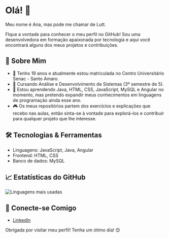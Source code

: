 # Olá! 👋
Meu nome é Ana, mas pode me chamar de Lutt.

FIque a vontade para conhecer o meu perfil no GitHub! Sou uma desenvolvedora em formação apaixonada por tecnologia e aqui você encontrará alguns dos meus projetos e contribuições.

## 🚀 Sobre Mim
- 🔭 Tenho 19 anos e atualmente estou matriculada no Centro Universitário Senac - Santo Amaro.
- 🌱 Cursando Análise e Desenvolvimento de Sistemas (3º semestre de 5).
- 💬 Estou aprendendo Java, HTML, CSS, JavaScript, MySQL e Angular no momento, mas pretendo expandir meus conhecimentos em linguagens de programação ainda esse ano.
- 🎮 Os meus repositórios partem dos exercícios e explicações que recebo nas aulas, então sinta-se à vontade para explorá-los e contribuir para qualquer projeto que lhe interesse.

## 🛠️ Tecnologias & Ferramentas
- Linguagens: JavaScript, Java, Angular
- Frontend: HTML, CSS
- Banco de dados: MySQL

## 📈 Estatísticas do GitHub
![Linguagens mais usadas](https://github-readme-stats.vercel.app/api/top-langs/?username=luttanteo&layout=compact&theme=radical)

## 🔗 Conecte-se Comigo
- [LinkedIn](https://www.linkedin.com/in/ana-luiza-alves-de-lima-7467ba329/)

Obrigada por visitar meu perfil! Tenha um ótimo dia! 😊
